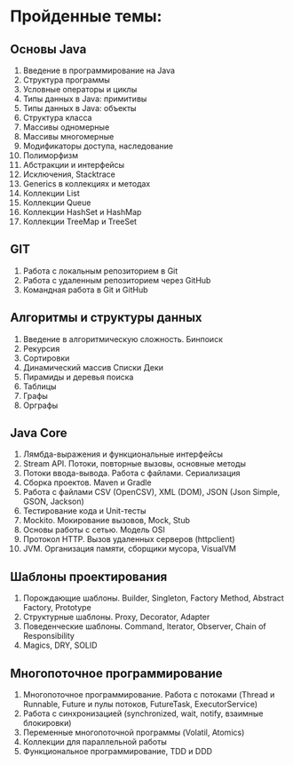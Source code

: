 # Пройденные темы:
## Основы Java
1. Введение в программирование на Java
2. Структура программы
3. Условные операторы и циклы
4. Типы данных в Java: примитивы
5. Типы данных в Java: объекты
6. Структура класса
7. Массивы одномерные
8. Массивы многомерные
9. Модификаторы доступа, наследование
10. Полиморфизм
11. Абстракции и интерфейсы
12. Исключения, Stacktrace
13. Generics в коллекциях и методах
14. Коллекции List
15. Коллекции Queue
16. Коллекции HashSet и HashMap
17. Коллекции TreeMap и TreeSet

## GIT
1. Работа с локальным репозиторием в Git
2. Работа с удаленным репозиторием через GitHub
3. Командная работа в Git и GitHub

## Алгоритмы и структуры данных
1. Введение в алгоритмическую сложность. Бинпоиск
2. Рекурсия
3. Сортировки
4. Динамический массив Списки Деки
5. Пирамиды и деревья поиска
6. Таблицы
7. Графы
8. Орграфы

## Java Core
1. Лямбда-выражения и функциональные интерфейсы
2. Stream API. Потоки, повторные вызовы, основные методы
3. Потоки ввода-вывода. Работа с файлами. Сериализация
4. Сборка проектов. Maven и Gradle
5. Работа с файлами CSV (OpenCSV), XML (DOM), JSON (Json Simple, GSON, Jackson)
6. Тестирование кода и Unit-тесты
7. Mockito. Мокирование вызовов, Mock, Stub
8. Основы работы с сетью. Модель OSI
9. Протокол HTTP. Вызов удаленных серверов (httpclient)
10. JVM. Организация памяти, сборщики мусора, VisualVM

## Шаблоны проектирования
1. Порождающие шаблоны. Builder, Singleton, Factory Method, Abstract Factory, Prototype
2. Структурные шаблоны. Proxy, Decorator, Adapter
3. Поведенческие шаблоны. Command, Iterator, Observer, Chain of Responsibility
4. Magics, DRY, SOLID

## Многопоточное программирование
1. Многопоточное программирование. Работа с потоками (Thread и Runnable, Future и пулы потоков, FutureTask, ExecutorService)
1. Работа с синхронизацией (synchronized, wait, notify, взаимные блокировки)
2. Переменные многопоточной программы (Volatil, Atomics)
3. Коллекции для параллельной работы
4. Функциональное программирование, TDD и DDD